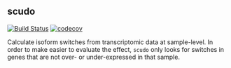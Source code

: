 ## scudo

[![Build Status](https://travis-ci.org/hclimente/sword.svg?branch=master)](https://travis-ci.org/hclimente/sword)
[![codecov](https://codecov.io/gh/hclimente/sword/branch/master/graph/badge.svg)](https://codecov.io/gh/hclimente/sword)

Calculate isoform switches from transcriptomic data at sample-level. In order to make easier to evaluate the effect, `scudo` only looks for switches in genes that are not over- or under-expressed in that sample.
